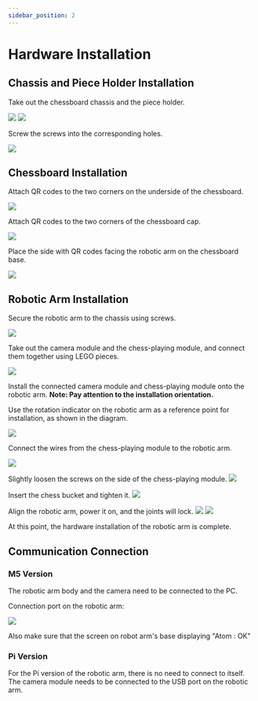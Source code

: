 ```yaml
---
sidebar_position: 2
---
```


# Hardware Installation

## Chassis and Piece Holder Installation

Take out the chessboard chassis and the piece holder.

![](attachment/2023-07-07-15-58-07.png)
![](attachment/2023-07-07-15-58-29.png)

Screw the screws into the corresponding holes.

![](attachment/2023-07-07-16-05-10.png)

## Chessboard Installation

Attach QR codes to the two corners on the underside of the chessboard.

![](attachment/2023-07-07-16-22-47.png)

Attach QR codes to the two corners of the chessboard cap.

![](attachment/2023-07-07-16-23-53.png)

Place the side with QR codes facing the robotic arm on the chessboard base.

![](attachment/2023-07-07-16-27-52.png)

## Robotic Arm Installation

Secure the robotic arm to the chassis using screws.

![](attachment/2023-07-07-16-16-51.png)

Take out the camera module and the chess-playing module, and connect them together using LEGO pieces.

![](attachment/2023-07-07-16-17-19.png)

Install the connected camera module and chess-playing module onto the robotic arm.
**Note: Pay attention to the installation orientation.**

Use the rotation indicator on the robotic arm as a reference point for installation, as shown in the diagram.

![](attachment/2023-07-07-16-18-27.png)

Connect the wires from the chess-playing module to the robotic arm.

![](attachment/2023-07-07-16-19-41.png)

Slightly loosen the screws on the side of the chess-playing module.
![](attachment/2023-07-07-16-20-18.png)

Insert the chess bucket and tighten it.
![](attachment/2023-07-07-17-23-29.png)

Align the robotic arm, power it on, and the joints will lock.
![](attachment/2023-07-07-16-26-47.png)
![](attachment/2023-07-07-16-28-19.png)

At this point, the hardware installation of the robotic arm is complete.

## Communication Connection

### M5 Version

The robotic arm body and the camera need to be connected to the PC.

Connection port on the robotic arm:

![](attachment/2023-07-07-16-30-58.png)

Also make sure that the screen on robot arm's base displaying "Atom : OK"

### Pi Version

For the Pi version of the robotic arm, there is no need to connect to itself. The camera module needs to be connected to the USB port on the robotic arm.
